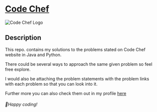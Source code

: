# [Code Chef](https://www.codechef.com)
![Code Chef Logo](https://www.codechef.com/sites/all/themes/abessive/logo.png)

## Description

This repo. contains my solutions to the problems stated on Code Chef website in Java and Python.

There could be several ways to approach the same given problem so feel free explore.

I would also be attaching the problem statements with the problem links with each problem so that you can look into it.

Further more you can also check them out in my profile [here](https://www.codechef.com/users/priyansh728)

###### 🌟Happy coding!